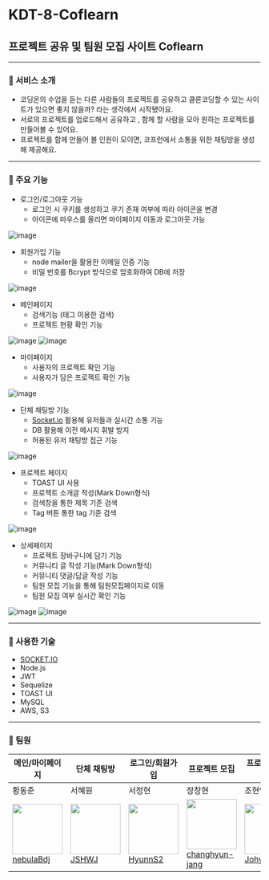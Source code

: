 # KDT-8-Coflearn

## 프로젝트 공유 및 팀원 모집 사이트 Coflearn

---

### 📌 서비스 소개

- 코딩온의 수업을 듣는 다른 사람들의 프로젝트를 공유하고 클론코딩할 수 있는 사이트가 있으면 좋지 않을까? 라는 생각에서 시작됐어요.
- 서로의 프로젝트를 업로드해서 공유하고 , 함께 할 사람을 모아 원하는 프로젝트를 만들어볼 수 있어요.
- 프로젝트를 함께 만들어 볼 인원이 모이면, 코프런에서 소통을 위한 채팅방을 생성해 제공해요.

---

### 📌 주요 기능

- 로그인/로그아웃 기능
    - 로그인 시 쿠키를 생성하고 쿠기 존재 여부에 따라 아이콘을 변경
    - 아이콘에 마우스를 올리면 마이페이지 이동과 로그아웃 가능

![image](https://github.com/JSHWJ/KDT-8-Coplearn/assets/114459629/b40ce449-4df9-40c8-8e9f-ed96ffc59604)


- 회원가입 기능
    - node mailer을 활용한 이메일 인증 기능
    - 비밀 번호를 Bcrypt 방식으로 암호화하여 DB에 저장

![image](https://github.com/JSHWJ/KDT-8-Coplearn/assets/114459629/2aa722a5-8397-46d3-bc93-dd4d4c8eb0b6)


- 메인페이지
    - 검색기능 (태그 이용한 검색)
    - 프로젝트 현황 확인 기능

![image](https://github.com/JSHWJ/KDT-8-Coplearn/assets/114459629/34e966b3-233c-4891-86dd-ce878e30aa16)
![image](https://github.com/JSHWJ/KDT-8-Coplearn/assets/114459629/5a1ceb9c-ba8a-4358-8352-a021fd96cfb3)


- 마이페이지
    - 사용자의 프로젝트 확인 기능
    - 사용자가 담은 프로젝트 확인 기능

![image](https://github.com/JSHWJ/KDT-8-Coplearn/assets/114459629/d31316b4-fcfb-4328-a254-90e98b4e60ea)


- 단체 채팅방 기능
    - [Socket.io](http://socket.io/) 활용해 유저들과 실시간 소통 기능
    - DB 활용해 이전 메시지 휘발 방지
    - 허용된 유저 채팅방 접근 기능

![image](https://github.com/JSHWJ/KDT-8-Coplearn/assets/114459629/f63c84d4-54bf-4e24-a405-c0f4e87e5efa)


- 프로젝트 페이지
    - TOAST UI 사용
    - 프로젝트 소개글 작성(Mark Down형식)
    - 검색창을 통한 제목 기준 검색
    - Tag 버튼 통한 tag 기준 검색

![image](https://github.com/JSHWJ/KDT-8-Coplearn/assets/114459629/defdf458-7672-4137-8ede-8438c6f11f04)


- 상세페이지
    - 프로젝트 장바구니에 담기 기능
    - 커뮤니티 글 작성 기능(Mark Down형식)
    - 커뮤니티 댓글/답글 작성 기능
    - 팀원 모집 기능을 통해 팀원모집페이지로 이동
    - 팀원 모집 여부 실시간 확인 기능

![image](https://github.com/JSHWJ/KDT-8-Coplearn/assets/114459629/28b96c68-620c-4466-9204-fe6e8a236053)
![image](https://github.com/JSHWJ/KDT-8-Coplearn/assets/114459629/1ab54d64-fd28-43e2-8418-6cb304b833c6)


---

### 📌 사용한 기술

- [SOCKET.IO](http://socket.io/)
- Node.js
- JWT
- Sequelize
- TOAST UI
- MySQL
- AWS, S3

---

### 📌 팀원

| 메인/마이페이지 | 단체 채팅방 | 로그인/회원가입 | 프로젝트 모집 | 프로젝트 업로드 |
| --- | --- | --- | --- | --- |
| 황동준 | 서혜원 | 서정현 | 장창현 | 조현익 |
| <img src="https://avatars.githubusercontent.com/u/114459629?v=4" width="100px" height="100px"><br> <a href="https://github.com/nebulaBdj">nebulaBdj</a> | <img src="https://avatars.githubusercontent.com/u/81088222?v=4" width="100px" height="100px"><br/><a href="https://github.com/JSHWJ">JSHWJ</a> | <img src="https://avatars.githubusercontent.com/u/105518951?v=4" width="100px" height="100px"><br><a href="https://github.com/HyunnS2">HyunnS2</a> | <img src="https://avatars.githubusercontent.com/u/86968048?v=4" width="100px" height="100px"><br> <a href="https://github.com/changhyun-jang">changhyun-jang</a> | <img src="https://avatars.githubusercontent.com/u/122008118?v=4" width="100px" height="100px"><br/><a href="https://github.com/Johyunik">Johyunik</a> |
